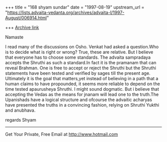 +++
title = "168 shyam sundar"
date = "1997-08-19"
upstream_url = "https://lists.advaita-vedanta.org/archives/advaita-l/1997-August/006914.html"

+++
[Archive link](https://lists.advaita-vedanta.org/archives/advaita-l/1997-August/006914.html)

Namaste

I read many of the discussions on Osho. Venkat had asked a question.Who
is to decide what is right or wrong?
True, these are relative. But I believe that everyone has to choose some
standards. The advaita sampradaya accepts the Shruthi as such a
standard.In fact it is the  pramanam that can reveal Brahman. One is
free to accept or reject the Shruthi but the Shruthi statements have
been tested and verified by sages till the present age. Ultimately it is
the goal that matters,yet instead of believing in a path that a human
claims to have propounded, it seems more reliable to depend on the time
tested  apaurusheya Shruthi.
I might sound dogmatic. But i believe that accepting the Vedas as the
means for jnanam will lead one to the truth.The Upanishads have a
logical structure and ofcourse the advaitic acharyas have presented the
truths in a convincing fashion, relying on Shruthi Yukthi and anubhava.

regards
Shyam


______________________________________________________
Get Your Private, Free Email at http://www.hotmail.com

